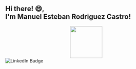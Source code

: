 ## Hi there! :smile:, <br> **I'm Manuel Esteban Rodriguez Castro!**

<div id="header" align="center">
  <img src="https://media.giphy.com/media/M9gbBd9nbDrOTu1Mqx/giphy.gif" width="100"/>
</div>

<div id="badges" aling="center>
  <a href="https://www.linkedin.com/in/manurodriguezdev/" target="_black">
    <img src="https://img.shields.io/badge/LinkedIn-blue?style=for-the-badge&logo=linkedin&logoColor=white" alt="LinkedIn Badge"/>
  </a>
</div>
